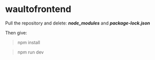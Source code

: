 # waultofrontend
Pull the repository and delete:
**_node_modules_**  and **_package-lock.json_**

Then give:
>npm install

>npm run dev
